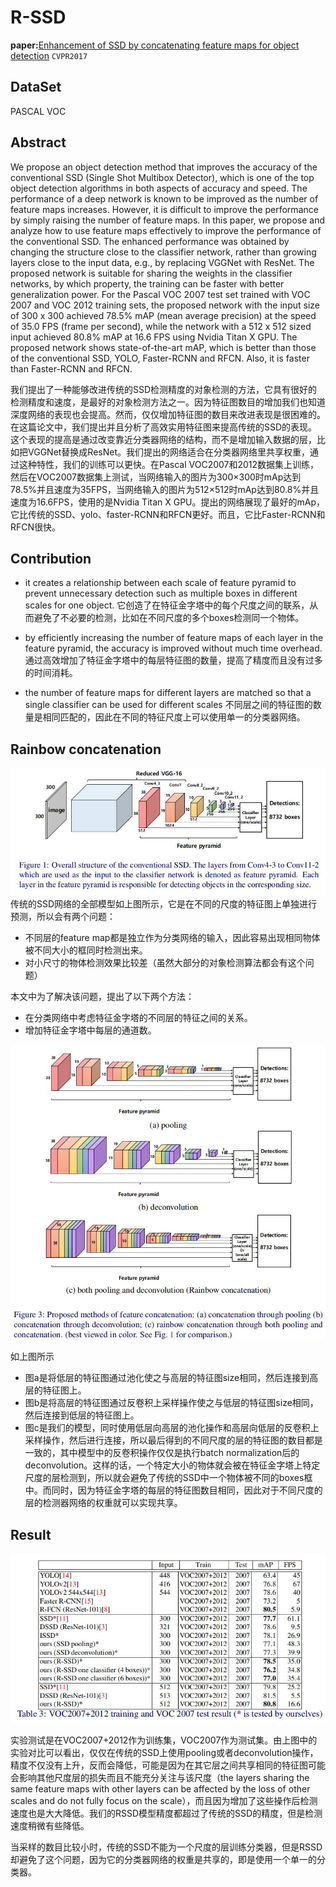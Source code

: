 # R-SSD

**paper:**[Enhancement of SSD by concatenating feature maps for object detection](https://arxiv.org/abs/1705.09587) `CVPR2017`

## DataSet
PASCAL VOC

## Abstract
We propose an object detection method that improves the accuracy of the conventional SSD (Single Shot Multibox Detector), which is one of the top object detection algorithms in both aspects of accuracy and speed. The performance of a deep network is known to be improved as the number of feature maps increases. However, it is difficult to improve the performance by simply raising the number of feature maps. In this paper, we propose and analyze how to use feature maps effectively to improve the performance of the conventional SSD. The enhanced performance was obtained by changing the structure close to the classifier network, rather than growing layers close to the input data, e.g., by replacing VGGNet with ResNet. The proposed network is suitable for sharing the weights in the classifier networks, by which property, the training can be faster with better generalization power. For the Pascal VOC 2007 test set trained with VOC 2007 and VOC 2012 training sets, the proposed network with the input size of 300 x 300 achieved 78.5% mAP (mean average precision) at the speed of 35.0 FPS (frame per second), while the network with a 512 x 512 sized input achieved 80.8% mAP at 16.6 FPS using Nvidia Titan X GPU. The proposed network shows state-of-the-art mAP, which is better than those of the conventional SSD, YOLO, Faster-RCNN and RFCN. Also, it is faster than Faster-RCNN and RFCN.

我们提出了一种能够改进传统的SSD检测精度的对象检测的方法，它具有很好的检测精度和速度，是最好的对象检测方法之一。因为特征图数目的增加我们也知道深度网络的表现也会提高。然而，仅仅增加特征图的数目来改进表现是很困难的。在这篇论文中，我们提出并且分析了高效实用特征图来提高传统的SSD的表现。这个表现的提高是通过改变靠近分类器网络的结构，而不是增加输入数据的层，比如把VGGNet替换成ResNet。我们提出的网络适合在分类器网络里共享权重，通过这种特性，我们的训练可以更快。在Pascal VOC2007和2012数据集上训练，然后在VOC2007数据集上测试，当网络输入的图片为300×300时mAp达到78.5%并且速度为35FPS，当网络输入的图片为512×512时mAp达到80.8%并且速度为16.6FPS，使用的是Nvidia Titan X GPU。提出的网络展现了最好的mAp，它比传统的SSD、yolo、faster-RCNN和RFCN更好。而且，它比Faster-RCNN和RFCN很快。


## Contribution

- it creates a relationship between each scale of feature pyramid to prevent unnecessary detection such as multiple boxes in different scales for one object.
它创造了在特征金字塔中的每个尺度之间的联系，从而避免了不必要的检测，比如在不同尺度的多个boxes检测同一个物体。

- by efficiently increasing the number of feature maps of each layer in the feature pyramid, the accuracy is improved without much time overhead.
通过高效增加了特征金字塔中的每层特征图的数量，提高了精度而且没有过多的时间消耗。

- the number of feature maps for different layers are matched so that a single classifier can be used for different scales
不同层之间的特征图的数量是相同匹配的，因此在不同的特征尺度上可以使用单一的分类器网络。


## Rainbow concatenation
![SSD](image/SSD.jpg)
传统的SSD网络的全部模型如上图所示，它是在不同的尺度的特征图上单独进行预测，所以会有两个问题：
- 不同层的feature map都是独立作为分类网络的输入，因此容易出现相同物体被不同大小的框同时检测出来。
- 对小尺寸的物体检测效果比较差（虽然大部分的对象检测算法都会有这个问题）

本文中为了解决该问题，提出了以下两个方法：
- 在分类网络中考虑特征金字塔的不同层的特征之间的关系。
- 增加特征金字塔中每层的通道数。


![RSSD](image/RSSD.jpg)

如上图所示
- 图a是将低层的特征图通过池化使之与高层的特征图size相同，然后连接到高层的特征图上。
- 图b是将高层的特征图通过反卷积上采样操作使之与低层的特征图size相同，然后连接到低层的特征图上。
- 图c是我们的模型，同时使用低层向高层的池化操作和高层向低层的反卷积上采样操作，然后进行连接，所以最后得到的不同尺度的层的特征图的数目都是一致的，其中模型中的反卷积操作仅仅是执行batch normalization后的deconvolution。这样的话，一个特定大小的物体就会被在特征金字塔上特定尺度的层检测到，所以就会避免了传统的SSD中一个物体被不同的boxes框中。而同时，因为特征金字塔的每层的特征图数目相同，因此对于不同尺度的层的检测器网络的权重就可以实现共享。


## Result
![result](image/result.jpg)

实验测试是在VOC2007+2012作为训练集，VOC2007作为测试集。由上图中的实验对比可以看出，仅仅在传统的SSD上使用pooling或者deconvolution操作，精度不仅没有上升，反而会降低，可能是因为在其它层之间共享相同的特征图可能会影响其他尺度层的损失而且不能充分关注与该尺度（the layers sharing the same feature maps with other layers can be affected by the loss of other scales and do not fully focus on the scale），而且因为增加了这些操作后检测速度也是大大降低。我们的RSSD模型精度都超过了传统的SSD的精度，但是检测速度稍微有些降低。

当采样的数目比较小时，传统的SSD不能为一个尺度的层训练分类器，但是RSSD却避免了这个问题，因为它的分类器网络的权重是共享的，即是使用一个单一的分类器。


